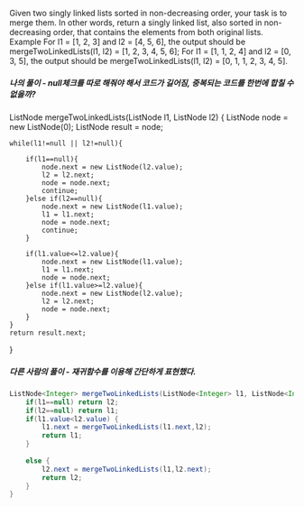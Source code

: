 Given two singly linked lists sorted in non-decreasing order, your task is to merge them. In other words, return a singly linked list, also sorted in non-decreasing order, that contains the elements from both original lists.
Example
For l1 = [1, 2, 3] and l2 = [4, 5, 6], the output should be
mergeTwoLinkedLists(l1, l2) = [1, 2, 3, 4, 5, 6];
For l1 = [1, 1, 2, 4] and l2 = [0, 3, 5], the output should be
mergeTwoLinkedLists(l1, l2) = [0, 1, 1, 2, 3, 4, 5].
##### 나의 풀이 - null체크를 따로 해줘야 해서 코드가 길어짐, 중복되는 코드를 한번에 합칠 수 없을까?
ListNode<Integer> mergeTwoLinkedLists(ListNode<Integer> l1, ListNode<Integer> l2) {
    ListNode<Integer> node = new ListNode(0);
    ListNode<Integer> result = node;
    
    while(l1!=null || l2!=null){
        
        if(l1==null){
            node.next = new ListNode(l2.value);
            l2 = l2.next;
            node = node.next;
            continue;
        }else if(l2==null){
            node.next = new ListNode(l1.value);
            l1 = l1.next;
            node = node.next; 
            continue;
        }

        if(l1.value<=l2.value){
            node.next = new ListNode(l1.value);
            l1 = l1.next;
            node = node.next;            
        }else if(l1.value>=l2.value){
            node.next = new ListNode(l2.value);
            l2 = l2.next;
            node = node.next;
        }   
    }    
    return result.next;
}
##### 다른 사람의 풀이 - 재귀함수를 이용해 간단하게 표현했다.
```java
ListNode<Integer> mergeTwoLinkedLists(ListNode<Integer> l1, ListNode<Integer> l2) {
    if(l1==null) return l2;
    if(l2==null) return l1;
    if(l1.value<l2.value) {
        l1.next = mergeTwoLinkedLists(l1.next,l2);
        return l1;
    }
    
    else {
        l2.next = mergeTwoLinkedLists(l1,l2.next);
        return l2;
    }
}
```